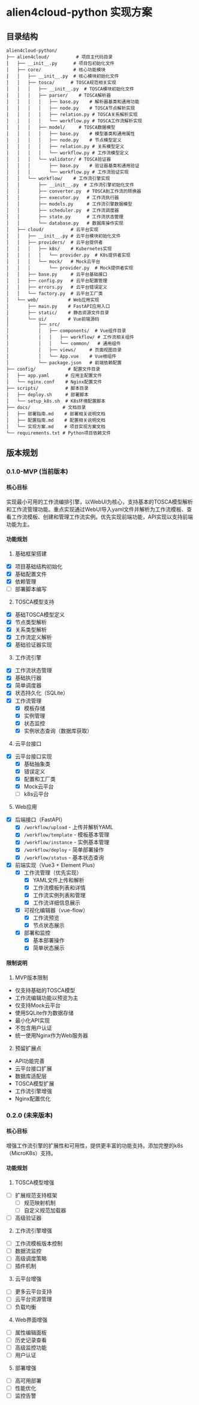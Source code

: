 # alien4cloud-python 实现方案

## 目录结构

```
alien4cloud-python/
├── alien4cloud/          # 项目主代码目录
│   ├── __init__.py      # 项目包初始化文件
│   ├── core/            # 核心功能模块
│   │   ├── __init__.py  # 核心模块初始化文件
│   │   ├── tosca/      # TOSCA规范相关实现
│   │   │   ├── __init__.py  # TOSCA模块初始化文件
│   │   │   ├── parser/    # TOSCA解析器
│   │   │   │   ├── base.py    # 解析器基类和通用功能
│   │   │   │   ├── node.py    # TOSCA节点解析实现
│   │   │   │   ├── relation.py # TOSCA关系解析实现
│   │   │   │   └── workflow.py # TOSCA工作流解析实现
│   │   │   ├── model/     # TOSCA数据模型
│   │   │   │   ├── base.py    # 模型基类和通用属性
│   │   │   │   ├── node.py    # 节点模型定义
│   │   │   │   ├── relation.py # 关系模型定义
│   │   │   │   └── workflow.py # 工作流模型定义
│   │   │   └── validator/ # TOSCA验证器
│   │   │       ├── base.py    # 验证器基类和通用验证
│   │   │       └── workflow.py # 工作流验证实现
│   │   └── workflow/    # 工作流引擎实现
│   │       ├── __init__.py  # 工作流引擎初始化文件
│   │       ├── converter.py  # TOSCA到工作流的转换器
│   │       ├── executor.py   # 工作流执行器
│   │       ├── models.py     # 工作流引擎数据模型
│   │       ├── scheduler.py  # 工作流调度器
│   │       ├── state.py      # 工作流状态管理
│   │       └── database.py   # 数据库操作实现
│   ├── cloud/          # 云平台实现
│   │   ├── __init__.py # 云平台模块初始化文件
│   │   ├── providers/  # 云平台提供者
│   │   │   ├── k8s/    # Kubernetes实现
│   │   │   │   └── provider.py  # K8s提供者实现
│   │   │   └── mock/   # Mock云平台
│   │   │       └── provider.py  # Mock提供者实现
│   │   ├── base.py     # 云平台基础接口
│   │   ├── config.py   # 云平台配置管理
│   │   ├── errors.py   # 云平台错误定义
│   │   └── factory.py  # 云平台工厂类
│   └── web/           # Web应用实现
│       ├── main.py    # FastAPI应用入口
│       ├── static/    # 静态资源文件目录
│       └── ui/        # Vue前端源码
│           ├── src/
│           │   ├── components/  # Vue组件目录
│           │   │   ├── workflow/ # 工作流相关组件
│           │   │   └── common/   # 通用组件
│           │   ├── views/     # 页面视图目录
│           │   └── App.vue    # Vue根组件
│           └── package.json   # 前端依赖配置
├── config/            # 配置文件目录
│   ├── app.yaml      # 应用主配置文件
│   └── nginx.conf    # Nginx配置文件
├── scripts/          # 脚本目录
│   ├── deploy.sh     # 部署脚本
│   └── setup_k8s.sh  # K8s环境配置脚本
├── docs/            # 文档目录
│   ├── 部署指南.md    # 部署相关说明文档
│   ├── 配置指南.md    # 配置相关说明文档
│   └── 实现方案.md    # 项目实现方案文档
└── requirements.txt # Python项目依赖文件
```

## 版本规划

### 0.1.0-MVP (当前版本)

#### 核心目标
实现最小可用的工作流编排引擎，以WebUI为核心，支持基本的TOSCA模型解析和工作流管理功能。重点实现通过WebUI导入yaml文件并解析为工作流模板、查看工作流模板、创建和管理工作流实例。优先实现前端功能，API实现以支持前端功能为主。

#### 功能规划

1. 基础框架搭建 
- [x] 项目基础结构初始化
- [x] 基础配置文件
- [x] 依赖管理
- [ ] 部署脚本编写

2. TOSCA模型支持
- [x] 基础TOSCA模型定义
- [x] 节点类型解析
- [x] 关系类型解析
- [x] 工作流定义解析
- [x] 基础验证器实现

3. 工作流引擎
- [x] 工作流状态管理
- [x] 基础执行器
- [x] 简单调度器
- [x] 状态持久化（SQLite）
- [x] 工作流管理
  - [x] 模板存储
  - [x] 实例管理
  - [x] 状态监控
  - [x] 实例状态查询（数据库获取）

4. 云平台接口
- [x] 云平台接口实现
  - [x] 基础抽象类
  - [x] 错误定义
  - [x] 配置和工厂类
  - [x] Mock云平台
  - [ ] k8s云平台

5. Web应用
- [x] 后端接口（FastAPI）
  - [x] `/workflow/upload` - 上传并解析YAML
  - [x] `/workflow/template` - 模板基本管理
  - [x] `/workflow/instance` - 实例基本管理
  - [x] `/workflow/deploy` - 简单部署操作
  - [x] `/workflow/status` - 基本状态查询
- [x] 前端实现（Vue3 + Element Plus）
  - [x] 工作流管理（优先实现）
    - [x] YAML文件上传和解析
    - [x] 工作流模板列表和详情
    - [x] 工作流实例列表和管理
    - [x] 工作流详细信息展示
  - [x] 可视化编辑器（vue-flow）
    - [x] 工作流预览
    - [x] 节点状态展示
  - [x] 部署和监控
    - [x] 基本部署操作
    - [x] 简单状态展示

#### 限制说明

1. MVP版本限制
- 仅支持基础的TOSCA模型
- 工作流编辑功能以预览为主
- 仅支持Mock云平台
- 使用SQLite作为数据存储
- 最小化API实现
- 不包含用户认证
- 统一使用Nginx作为Web服务器

2. 预留扩展点
- API功能完善
- 云平台接口扩展
- 数据库适配层
- TOSCA模型扩展
- 工作流引擎增强
- Nginx配置优化

### 0.2.0 (未来版本)

#### 核心目标
增强工作流引擎的扩展性和可用性，提供更丰富的功能支持。添加完整的k8s（MicroK8s）支持。

#### 功能规划

1. TOSCA模型增强
- [ ] 扩展规范支持框架
  - [ ] 规范映射机制
  - [ ] 自定义规范加载器
- [ ] 高级验证器

2. 工作流引擎增强
- [ ] 工作流模板版本控制
- [ ] 数据流监控
- [ ] 高级调度策略
- [ ] 插件机制

3. 云平台增强
- [ ] 更多云平台支持
- [ ] 云平台资源管理
- [ ] 负载均衡

4. Web界面增强
- [ ] 属性编辑面板
- [ ] 历史记录查看
- [ ] 高级监控功能
- [ ] 用户认证

5. 部署增强
- [ ] 高可用部署
- [ ] 性能优化
- [ ] 监控告警
